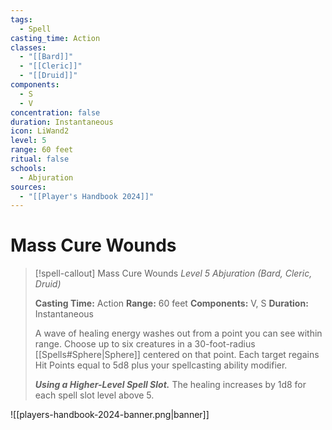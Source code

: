 ```yaml
---
tags:
  - Spell
casting_time: Action
classes:
  - "[[Bard]]"
  - "[[Cleric]]"
  - "[[Druid]]"
components:
  - S
  - V
concentration: false
duration: Instantaneous
icon: LiWand2
level: 5
range: 60 feet
ritual: false
schools:
  - Abjuration
sources:
  - "[[Player's Handbook 2024]]"
---
```


# Mass Cure Wounds

>[!spell-callout] Mass Cure Wounds
>_Level 5 Abjuration (Bard, Cleric, Druid)_
>
>**Casting Time:** Action
>**Range:** 60 feet
>**Components:** V, S
>**Duration:** Instantaneous
>
>A wave of healing energy washes out from a point you can see within range. Choose up to six creatures in a 30-foot-radius [[Spells#Sphere\|Sphere]] centered on that point. Each target regains Hit Points equal to 5d8 plus your spellcasting ability modifier.
>
>**_Using a Higher-Level Spell Slot._** The healing increases by 1d8 for each spell slot level above 5.


![[players-handbook-2024-banner.png|banner]]
